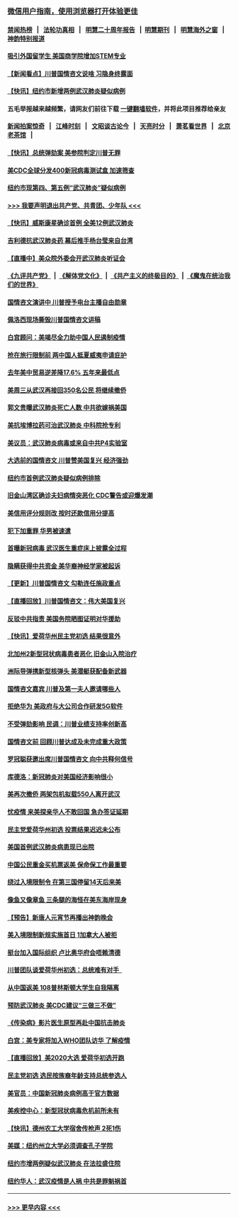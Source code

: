 ### [微信用户指南，使用浏览器打开体验更佳](https://github.com/gfw-breaker/banned-news1/blob/master/indexes/wechat-guide.md?t=0)
#### [禁闻热榜](热点新闻.md?t=0)  &nbsp;&nbsp;|&nbsp;&nbsp; [法轮功真相](https://github.com/gfw-breaker/truth/blob/master/README.md?t=0) &nbsp;&nbsp;|&nbsp;&nbsp; [明慧二十周年报告](https://github.com/gfw-breaker/mh-reports/blob/master/README.md?t=0) &nbsp;&nbsp;|&nbsp;&nbsp;[明慧期刊](https://github.com/gfw-breaker/mh-qikan) &nbsp;&nbsp;|&nbsp;&nbsp; [明慧海外之窗](https://github.com/gfw-breaker/mh-news/blob/master/README.md?t=0) &nbsp;&nbsp;|&nbsp;&nbsp; [神韵特别报道](https://github.com/gfw-breaker/mh-news/blob/master/shenyun.md?t=0)
#### [吸引外国留学生 美国商学院增加STEM专业](../pages/nsc412/n11847417.md?t=02060922) 
#### [【新闻看点】川普国情咨文说啥 习隐身终露面](../pages/nsc412/n11847016.md?t=02060922) 
#### [【快讯】纽约市新增两例武汉肺炎疑似病例](../pages/nsc412/n11847250.md?t=02060922) 
#### 五毛举报越来越频繁，请网友们前往下载 [一键翻墙软件](https://github.com/gfw-breaker/ssr-accounts)，并将此项目推荐给亲友
#### [新闻拍案惊奇](https://github.com/gfw-breaker/banned-news1/blob/master/pages/link4.md) &nbsp;&nbsp;|&nbsp;&nbsp; [江峰时刻](https://github.com/gfw-breaker/banned-news1/blob/master/pages/link4.md) &nbsp;&nbsp;|&nbsp;&nbsp; [文昭谈古论今](https://github.com/gfw-breaker/banned-news1/blob/master/pages/link4.md) &nbsp;&nbsp;|&nbsp;&nbsp; [天亮时分](https://github.com/gfw-breaker/banned-news1/blob/master/pages/link4.md) &nbsp;&nbsp;|&nbsp;&nbsp; [萧茗看世界](https://github.com/gfw-breaker/banned-news1/blob/master/pages/link4.md) &nbsp;&nbsp;|&nbsp;&nbsp; [北京老茶馆](https://github.com/gfw-breaker/banned-news1/blob/master/pages/link4.md) &nbsp;&nbsp;|&nbsp;&nbsp; 
#### [【快讯】总统弹劾案 美参院判定川普无罪](../pages/nsc412/n11847316.md?t=02060922) 
#### [美CDC全球分发400新冠病毒测试盒 加速筛查](../pages/nsc412/n11847260.md?t=02060922) 
#### [纽约市现第四、第五例“武汉肺炎”疑似病例](../pages/nsc412/n11847332.md?t=02060922) 
#### [>>> 我要声明退出共产党、共青团、少年队 <<<](https://github.com/begood0513/goodnews/blob/master/quit/letter.md) 
#### [【快讯】威斯康星确诊首例 全美12例武汉肺炎](../pages/nsc412/n11847162.md?t=02060922) 
#### [吉利德抗武汉肺炎药 幕后推手杨台莹来自台湾](../pages/nsc412/n11847064.md?t=02060922) 
#### [【直播中】美众院外委会开武汉肺炎听证会](../pages/nsc412/n11846727.md?t=02060922) 
#### [《九评共产党》](https://github.com/begood0513/9ping.md/blob/master/README.md) &nbsp;|&nbsp; [《解体党文化》](../../../../jtdwh.md/blob/master/README.md)  &nbsp;|&nbsp; [《共产主义的终极目的》](../../../../gczydzjmd.md/blob/master/README.md) &nbsp;|&nbsp; [《魔鬼在统治我们的世界》](../../../../mgztzwmdsj.md/blob/master/README.md) 
#### [国情咨文演讲中 川普授予电台主播自由勋章](../pages/nsc412/n11846815.md?t=02060922) 
#### [佩洛西现场撕毁川普国情咨文讲稿](../pages/nsc412/n11846724.md?t=02060922) 
#### [白宫顾问：美竭尽全力助中国人民遏制疫情](../pages/nsc412/n11846756.md?t=02060922) 
#### [抢在旅行限制前 两中国人抵夏威夷申请庇护](../pages/nsc412/n11846866.md?t=02060922) 
#### [去年美中贸易逆差降17.6% 五年来最低点](../pages/nsc412/n11846755.md?t=02060922) 
#### [美周三从武汉再接回350名公民 将继续撤侨](../pages/nsc412/n11846705.md?t=02060922) 
#### [郭文贵曝武汉肺炎死亡人数 中共欲嫁祸美国](../pages/nsc412/n11846240.md?t=02060922) 
#### [美抗埃博拉药可治武汉肺炎 中科院抢专利](../pages/nsc412/n11846409.md?t=02060922) 
#### [美议员：武汉肺炎病毒或来自中共P4实验室](../pages/nsc412/n11846043.md?t=02060922) 
#### [大选前的国情咨文 川普赞美国复兴 经济强劲](../pages/nsc412/n11845526.md?t=02060922) 
#### [纽约市首例武汉肺炎疑似病例排除](../pages/nsc412/n11844989.md?t=02060922) 
#### [旧金山湾区确诊夫妇病情突恶化 CDC警告或迎爆发潮](../pages/nsc412/n11845730.md?t=02060922) 
#### [美信用评分规则改  按时还款信用分提高](../pages/nsc412/n11845488.md?t=02060922) 
#### [犯下加重罪 华男被速遣](../pages/nsc412/n11845476.md?t=02060922) 
#### [首曝新冠病毒 武汉医生重症床上披露全过程](../pages/nsc412/n11845150.md?t=02060922) 
#### [隐瞒获得中共资金 美华裔神经学家被起诉](../pages/nsc412/n11844879.md?t=02060922) 
#### [【更新】川普国情咨文 勾勒连任施政重点](../pages/nsc412/n11845223.md?t=02060922) 
#### [【直播回放】川普国情咨文：伟大美国复兴](../pages/nsc412/n11842079.md?t=02060922) 
#### [反驳中共指责 美国务院晒图证明对华援助](../pages/nsc412/n11844859.md?t=02060922) 
#### [【快讯】爱荷华州民主党初选 结果很意外](../pages/nsc412/n11844878.md?t=02060922) 
#### [北加州2新型冠状病毒患者恶化 旧金山入院治疗](../pages/nsc412/n11844842.md?t=02060922) 
#### [洲际导弹携新型核弹头 美潜艇获配备新武器](../pages/nsc412/n11844680.md?t=02060922) 
#### [国情咨文嘉宾 川普及第一夫人邀请哪些人](../pages/nsc412/n11844712.md?t=02060922) 
#### [拒绝华为 美政府与大公司合作研发5G软件](../pages/nsc412/n11844625.md?t=02060922) 
#### [不受弹劾影响 民调：川普业绩支持率创新高](../pages/nsc412/n11844622.md?t=02060922) 
#### [国情咨文前 回顾川普达成及未完成重大政策](../pages/nsc412/n11844581.md?t=02060922) 
#### [罗冠聪获邀出席川普国情咨文 向中共释何信号](../pages/nsc412/n11844355.md?t=02060922) 
#### [库德洛：新冠肺炎对美国经济影响很小](../pages/nsc412/n11844418.md?t=02060922) 
#### [美再次撤侨 两架包机拟载550人离开武汉](../pages/nsc412/n11844407.md?t=02060922) 
#### [忧疫情 来美探亲华人不敢回国 急办签证延期](../pages/nsc412/n11843344.md?t=02060922) 
#### [民主党爱荷华州初选 投票结果迟迟未公布](../pages/nsc412/n11844207.md?t=02060922) 
#### [美国首例武汉肺炎病患现已出院](../pages/nsc412/n11842740.md?t=02060922) 
#### [中国公民重金买机票返美 保命保工作最重要](../pages/nsc412/n11843282.md?t=02060922) 
#### [绕过入境限制令  在第三国停留14天后来美](../pages/nsc412/n11843341.md?t=02060922) 
#### [像鱼又像章鱼 三条腿的海怪在美东海岸现身](../pages/nsc412/n11843092.md?t=02060922) 
#### [【预告】新唐人元宵节再播出神韵晚会](../pages/nsc412/n11843192.md?t=02060922) 
#### [美入境限制新规实施首日 1加拿大人被拒](../pages/nsc412/n11843058.md?t=02060922) 
#### [挺台加入国际组织 卢比奥华府会唔赖清德](../pages/nsc412/n11843023.md?t=02060922) 
#### [川普团队谈爱荷华州初选：总统难有对手  ](../pages/nsc412/n11842867.md?t=02060922) 
#### [从中国返美 108普林斯顿大学生自我隔离](../pages/nsc412/n11842714.md?t=02060922) 
#### [预防武汉肺炎 美CDC建议“三做三不做”](../pages/nsc412/n11842700.md?t=02060922) 
#### [《传染病》影片医生原型再赴中国抗击肺炎](../pages/nsc412/n11842626.md?t=02060922) 
#### [白宫：美专家将加入WHO团队访华 了解疫情](../pages/nsc412/n11842198.md?t=02060922) 
#### [【直播回放】美2020大选 爱荷华初选开跑](../pages/nsc412/n11841820.md?t=02060922) 
#### [民主党初选 选民按族裔年龄支持总统参选人](../pages/nsc412/n11842239.md?t=02060922) 
#### [美官员：中国新冠肺炎病例高于官方数据](../pages/nsc412/n11842452.md?t=02060922) 
#### [美疾控中心：新型冠状病毒危机前所未有](../pages/nsc412/n11842406.md?t=02060922) 
#### [【快讯】德州农工大学宿舍传枪声 2死1伤](../pages/nsc412/n11842279.md?t=02060922) 
#### [美媒：纽约州立大学必须调查孔子学院](../pages/nsc412/n11840637.md?t=02060922) 
#### [纽约市增两例疑似武汉肺炎 在法拉盛住院](../pages/nsc412/n11840625.md?t=02060922) 
#### [纽约华人：武汉疫情是人祸 中共是罪魁祸首](../pages/nsc412/n11840631.md?t=02060922) 

----
#### [ >>> 更早内容 <<< ](../indexes/nsc412-earlier.md)
